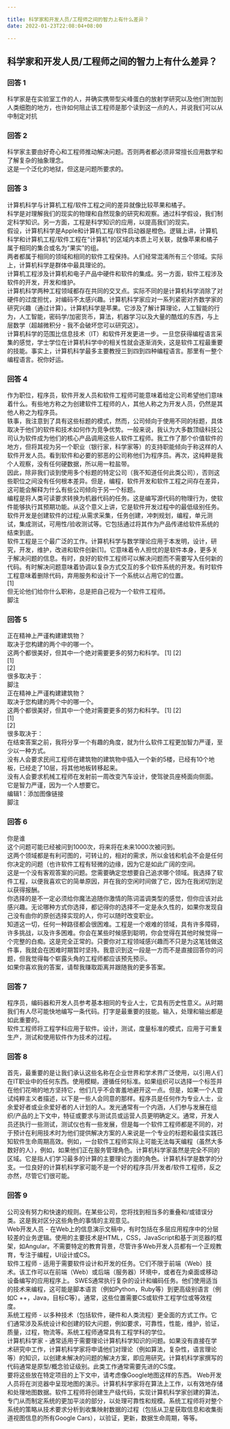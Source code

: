 ```yaml
---

title: 科学家和开发人员/工程师之间的智力上有什么差异？
date: 2022-01-23T22:08:04+08:00

---
```





## 科学家和开发人员/工程师之间的智力上有什么差异？  
### 回答 1
科学家是在实验室工作的人，并确实携带型尖峰蛋白的放射学研究以及他们附加到人类细胞的地方，也许如何阻止该工程师是那个读到这一点的人，并说我们可以从中制定对抗  
### 回答 2
科学家主要由好奇心和工程师推动解决问题。否则两者都必须非常擅长应用数学和了解复杂的抽象理念。  
这是一个泛化的地狱，但这是问题所要求的。  
### 回答 3
计算机科学与计算机工程/软件工程之间的差异就像比较苹果和橘子。  
科学是对理解我们的现实的物理和自然现象的研究和观察。通过科学假设，我们制定科学知识。另一方面，工程是科学知识的应用，以提高我们的现实。  
假设，计算机科学是Apple和计算机工程/软件启动器是橙色。逻辑上讲，计算机科学和计算机工程/软件工程在“计算机”的区域内本质上可关联，就像苹果和橘子属于相同的集合或名为“果实”的组。  
两者都属于相同的领域和相同的软件工程保持。人们经常混淆所有三个领域。实际上，计算机科学是群体中最具理论的。  
计算机工程涉及计算机和电子产品中硬件和软件的集成。另一方面，软件工程涉及软件的开发，开发和维护。  
计算机科学两种工程领域都存在共同的交叉点。实际不同的是计算机科学消除了对硬件的过度担忧，对编码不太感兴趣。计算机科学家应对一系列紧密对齐数学家的研究兴趣（通过计算）。计算机科学是苹果。它涉及了解计算理论，人工智能的行为，人工智能，密码学/加密货币，算法，机器学习以及大量的酷炫的东西，与上层数学（超越微积分 - 我不会破坏您可以研究这）。  
计算机科学的范围比信息技术（IT）和软件开发更进一步。一旦您获得编程语言采集的感觉，学士学位在计算机科学中的相关性就会逐渐消失，这是软件工程最重要的技能。事实上，计算机科学最多主要教授三到四到四种编程语言。那里有一整个编程语言。祝你好运。  
### 回答 4
作为职位，程序员，软件开发人员和软件工程师可能意味着给定公司希望他们意味着什么。有些地方称之为创建软件工程师的人，其他人称之为开发人员，仍然是其他人称之为程序员。  
轶事，我注意到了具有这些标题的模式，然而，公司倾向于使用不同的标题，具体取决于他们的软件和技术如何作为竞争优势。一般来说，我认为大多数顶级科技公司认为软件成为他们的核心产品调用这些人软件工程师。我工作了那个价值软件的地方，但将其视为另一个职业（银行家，科学家等）的支持职能倾向于称这样的人软件开发人员。看到软件和必要的邪恶的公司称他们为程序员。再次，这纯粹是我个人观察，没有任何硬数据，所以用一粒盐带。  
因此，除非我们谈到使用多个标题的特定公司（我不知道任何此类公司），否则这些职位之间没有任何根本差异。但是，编程，软件开发和软件工程之间存在差异，这可能会解释为什么有些公司倾向于另一个标题。  
编程是将人类可读要求转换为机器代码的任务。这是编写源代码的物理行为，使软件能够执行其预期功能。从这个意义上讲，它是软件开发过程中的最低级别任务。  
软件开发是创建软件的过程;从需求采集，任务创建，冲刺规划，编程，单元测试，集成测试，可用性/验收测试等。它包括通过将其作为产品传递给软件系统的结束到底。  
软件工程是三个最广泛的工作。计算机科学与数学理论应用于本发明，设计，研究，开发，维护，改进和软件创新[1]。它意味着令人担忧的是软件本身，更多关于解决问题的信息。有时，良好的软件工程师可以解决问题而不需要写入任何新的代码。有时解决问题意味着协调以复杂方式交互的多个软件系统的开发。有时软件工程意味着删除代码，弃用服务和设计下一个系统以占用它的位置。  
<a> [1] </a>  
但无论他们给你什么职称，总是把自己视为一个软件工程师。  
脚注  
### 回答 5
正在精神上严谨构建建筑物？  
取决于您构建的两个中的哪一个。  
这两个都很美好，但其中一个绝对需要更多的努力和科学。 [1] [2]  
<a> [1] </a>  
<a> [2] </a>  
很多取决于：  
脚注  
正在精神上严谨构建建筑物？  
取决于您构建的两个中的哪一个。  
这两个都很美好，但其中一个绝对需要更多的努力和科学。 [1] [2]  
<a> [1] </a>  
<a> [2] </a>  
很多取决于：  
在结束答案之前，我将分享一个有趣的角度，就为什么软件工程更加智力严谨，至少以一种方式。  
没有人会要求民间工程师在建筑物的建筑物中插入一个新的5楼，已经有10个地板，已经走了10层，将其他地板转移起来。  
没有人会要求机械工程师在发射前一周改变汽车设计，使驾驶员座椅面向侧面。  
它是智力严谨，因为一个人想要它。  
编辑1：添加图像链接  
脚注  
### 回答 6
你是谁  
这个问题可能已经被问到1000次，将来将在未来1000次被问到。  
这两个领域都是有利可图的，可转让的，相对的需求，所以金钱和机会不会是任何你决定的问题（也许软件工程有轻微的边缘，因为它是如此广阔的空间。  
这是一个没有客观答案的问题。您需要确定您想要自己追求哪个领域。我选择了软件工程，以便我喜欢它的简单原因，并在我的空闲时间做了它，因为在我闭切到足以获得报酬。  
你选择的是不一定必须给你魔法追随你激情的陈词滥调类型的感觉，但你应该对此感兴趣。无论哪种方式你选择，都记得你的选择不一定是永久性的，如果你发现自己没有由你的原创选择实现的人，你可以随时改变职业。  
知道这一切，任何一种路径都会很困难。工程是一个艰难的领域，具有许多障碍，许多挑战，以及许多困难。你会在某些时候感到聪明，你会觉得在其他时候觉得一个完整的白痴。这是完全正常的。只要你对工程领域感兴趣而不只是为这笔钱做这件事，我就会在困难时期暂时坚持。我意识到这一段是一方而不是直接回答你的问题，但我觉得每个崭露头角的工程师都应该预先预示。  
如果你喜欢我的答案，请帮我赚取距离并跟随我的更多答案。  
### 回答 7
程序员，编码器和开发人员参考基本相同的专业人士，它具有历史性意义。从时期我们有人尽可能快地编写一条代码。打字是最重要的技能。输入，处理和输出都是如此重要的。  
软件工程师将工程学科应用于软件。设计，测试，度量标准的模式，应用于可重复生产，测试和使用软件作为技术的过程。  
### 回答 8
首先，最重要的是让我们承认这些名称在企业世界和学术界广泛使用，以引用人们在IT职业中的任何东西。使用模糊，遵循任何标准。如果组织可以选择一个标签并在他们花哨的地方坚持它，他们几乎不会害羞地避开这一点。但是，如果一个人尝试纯粹主义者描述，以下是一些人会同意的那样。程序员是任何作为专业人士，业余爱好者或业余爱好者的人计划的人。发光通常有一个内涵，人们参与发展在组织/产品的上下文中，特征或要求与测试员或运营人员更明确定义。通常，开发人员还执行一些测试，测试仪也有一些发展，但是每一个软件工程师都是不同的，对于预计在利用技术时为他们提供解决方案的人来说是一个专业的标题和最佳实践已知软件生命周期高效。例如，一台软件工程师实际上可能无法每天编程（虽然大多数好的人），例如，如果他们正在服务管理角色。计算机科学家虽然是完全不同的区域。它是指人们学习最多的计算的主要理论方面的角色。计算机科学是数学的分支。一位良好的计算机科学家可能不是一个好的程序员/开发者/软件工程师，反之亦然，尽管它们很可能。  
### 回答 9
公司没有努力和快速的规则。在某些公司，您将找到相当多的重叠和/或错误分类。这是我对区分这些角色的事情的主观意见。  
Web开发人员 - 在Web上的信息演示文稿中，有时包括在多层应用程序中的分层较差的业务逻辑。使用的主要技术是HTML，CSS，JavaScript和基于浏览器的框架，如Angular。不需要特定的教育背景，尽管许多Web开发人员都有一个正规教育，专注于编程，UI设计或CS。  
软件工程师 - 适用于需要软件设计和开发的任务。它们不限于前端（Web）技术。该工作可以在前端（Web）或后端（服务器）环境中，或者在为桌面或移动设备编写的应用程序上。 SWES通常执行复杂的设计和编码任务。他们使用适当的技术来编程，这可能是脚本语言（例如Python，Ruby等）到更高级别语言（例如C ++，Java，目标C等）。通常，这些位置需要CS或软件工程学位或等效程度。  
系统工程师 - 以多种技术（包括软件，硬件和人类流程）更全面的方式工作。它们通常涉及系统设计和创建的较大问题，例如要求，可靠性，性能，维护，验证，质量，过程，物流等。系统工程师通常具有工程学科的学位。  
计算机科学家 - 通常适用于需要理论计算机科学知识的问题。如果没有直接在学术研究中工作，计算机科学家将申请他们对理论（例如算法，复杂性，语言理论等）的知识，以创建未解决的问题的解决方案，即应用研究。计算机科学家撰写的代码通常是原型/概念验证级别。此类工作通常需要先进的CS度。  
要将这些放在特定项目的上下文中，请考虑像Google地图这样的东西。 Web开发人员将在浏览器中呈现地图的演示。计算机科学家将在算法上工作，以有效地存储和处理地图数据。软件工程师将创建生产级代码，实现计算机科学家创建的算法，专门从而制定系统的更加平淡的部分，以处理可靠性和规模。系统工程师将对整个系统的策略从技术要求分析到收集映射数据的过程（包括从卫星获取信息和收集街道视图信息的所有Google Cars），以验证，更新，数据生命周期，等等。  
